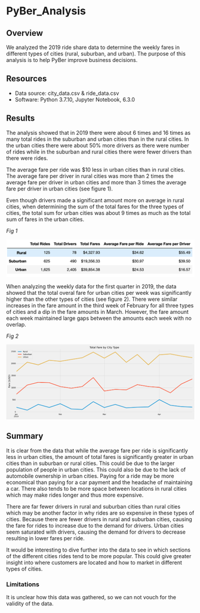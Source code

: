 # PyBer_Analysis

## Overview

We analyzed the 2019 ride share data to determine the weekly fares in different types of cities (rural, suburban, and urban). The purpose of this analysis is to help PyBer improve business decisions.

## Resources

- Data source: city_data.csv & ride_data.csv
- Software: Python 3.7.10, Jupyter Notebook, 6.3.0

## Results

The analysis showed that in 2019 there were about 6 times and 16 times as many total rides in the suburban and urban cities than in the rural cities. In the urban cities there were about 50% more drivers as there were number of rides while in the suburban and rural cities there were fewer drivers than there were rides. 

The average fare per ride was $10 less in urban cities than in rural cities. The average fare per driver in rural cities was more than 2 times the average fare per driver in urban cities and more than 3 times the average fare per driver in urban cities (see figure 1). 

Even though drivers made a significant amount more on average in rural cities, when determining the sum of the total fares for the three types of cities, the total sum for urban cities was about 9 times as much as the total sum of fares in the urban cities.

*Fig 1*

![summary_data_frame](https://github.com/jisellejones/PyBer_Analysis/blob/main/analysis/summary_data_frame.png)

When analyzing the weekly data for the first quarter in 2019, the data showed that the total overal fare for urban cities per week was significantly higher than the other types of cities (see figure 2). There were similar increases in the fare amount in the third week of February for all three types of cities and a dip in the fare amounts in March. However, the fare amount each week maintained large gaps between the amounts each week with no overlap.

*Fig 2*

![lineplot](https://github.com/jisellejones/PyBer_Analysis/blob/main/analysis/line_plot_fare_type.png)


## Summary

It is clear from the data that while the average fare per ride is significantly less in urban cities, the amount of total fares is significantly greater in urban cities than in suburban or rural cities. This could be due to the larger population of people in urban cities. This could also be due to the lack of automobile ownership in urban cities. Paying for a ride may be more economical than paying for a car payment and the headache of maintaining a car. There also tends to be more space between locations in rural cities which may make rides longer and thus more expensive.

There are far fewer drivers in rural and suburban cities than rural cities which may be another factor in why rides are so expensive in these types of cities. Because there are fewer drivers in rural and suburban cities, causing the fare for rides to increase due to the demand for drivers. Urban cities seem saturated with drivers, causing the demand for drivers to decrease resulting in lower fares per ride.

It would be interesting to dive further into the data to see in which sections of the different cities rides tend to be more popular. This could give greater insight into where customers are located and how to market in different types of cities. 


### Limitations

It is unclear how this data was gathered, so we can not vouch for the validity of the data.
